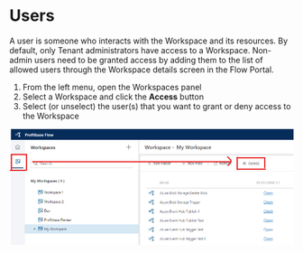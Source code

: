 # Users

A user is someone who interacts with the Workspace and its resources. By default, only Tenant administrators have access to a Workspace. Non-admin users need to be granted access by adding them to the list of allowed users through the Workspace details screen in the Flow Portal. 

1) From the left menu, open the Workspaces panel
2) Select a Workspace and click the **Access** button
3) Select (or unselect) the user(s) that you want to grant or deny access to the Workspace  

![img](../../../images/workspace-set-access.png)